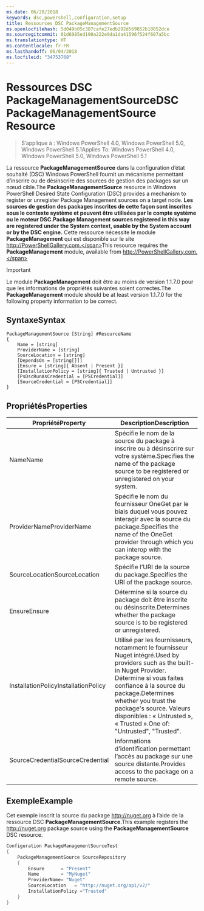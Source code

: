 ```yaml
---
ms.date: 06/20/2018
keywords: dsc,powershell,configuration,setup
title: Ressources DSC PackageManagementSource
ms.openlocfilehash: 5d049b05c387cafe27edb202d569852b10852dce
ms.sourcegitcommit: 01d6985ed190a222e9da1da41596f524f607a5bc
ms.translationtype: HT
ms.contentlocale: fr-FR
ms.lasthandoff: 06/04/2018
ms.locfileid: "34753768"
---
```

# <a name="dsc-packagemanagementsource-resource"></a><span data-ttu-id="67dde-103">Ressources DSC PackageManagementSource</span><span class="sxs-lookup"><span data-stu-id="67dde-103">DSC PackageManagementSource Resource</span></span>

> <span data-ttu-id="67dde-104">S’applique à : Windows PowerShell 4.0, Windows PowerShell 5.0, Windows PowerShell 5.1</span><span class="sxs-lookup"><span data-stu-id="67dde-104">Applies To: Windows PowerShell 4.0, Windows PowerShell 5.0, Windows PowerShell 5.1</span></span>

<span data-ttu-id="67dde-105">La ressource **PackageManagementSource** dans la configuration d’état souhaité (DSC) Windows PowerShell fournit un mécanisme permettant d’inscrire ou de désinscrire des sources de gestion des packages sur un nœud cible.</span><span class="sxs-lookup"><span data-stu-id="67dde-105">The **PackageManagementSource** resource in Windows PowerShell Desired State Configuration (DSC) provides a mechanism to register or unregister Package Management sources on a target node.</span></span> <span data-ttu-id="67dde-106">**Les sources de gestion des packages inscrites de cette façon sont inscrites sous le contexte système et peuvent être utilisées par le compte système ou le moteur DSC.**</span><span class="sxs-lookup"><span data-stu-id="67dde-106">**Package Management sources registered in this way are registered under the System context, usable by the System account or by the DSC engine.**</span></span> <span data-ttu-id="67dde-107">Cette ressource nécessite le module **PackageManagement** qui est disponible sur le site http://PowerShellGallery.com.</span><span class="sxs-lookup"><span data-stu-id="67dde-107">This resource requires the **PackageManagement** module, available from http://PowerShellGallery.com.</span></span>

> [!IMPORTANT]
> <span data-ttu-id="67dde-108">Le module **PackageManagement** doit être au moins de version 1.1.7.0 pour que les informations de propriétés suivantes soient correctes.</span><span class="sxs-lookup"><span data-stu-id="67dde-108">The **PackageManagement** module should be at least version 1.1.7.0 for the following property information to be correct.</span></span>

## <a name="syntax"></a><span data-ttu-id="67dde-109">Syntaxe</span><span class="sxs-lookup"><span data-stu-id="67dde-109">Syntax</span></span>

```
PackageManagementSource [String] #ResourceName
{
    Name = [string]
    ProviderName = [string]
    SourceLocation = [string]
    [DependsOn = [string[]]]
    [Ensure = [string]{ Absent | Present }]
    [InstallationPolicy = [string]{ Trusted | Untrusted }]
    [PsDscRunAsCredential = [PSCredential]]
    [SourceCredential = [PSCredential]]
}
```

## <a name="properties"></a><span data-ttu-id="67dde-110">Propriétés</span><span class="sxs-lookup"><span data-stu-id="67dde-110">Properties</span></span>

|  <span data-ttu-id="67dde-111">Propriété</span><span class="sxs-lookup"><span data-stu-id="67dde-111">Property</span></span>  |  <span data-ttu-id="67dde-112">Description</span><span class="sxs-lookup"><span data-stu-id="67dde-112">Description</span></span>   |
|---|---|
| <span data-ttu-id="67dde-113">Name</span><span class="sxs-lookup"><span data-stu-id="67dde-113">Name</span></span>| <span data-ttu-id="67dde-114">Spécifie le nom de la source du package à inscrire ou à désinscrire sur votre système.</span><span class="sxs-lookup"><span data-stu-id="67dde-114">Specifies the name of the package source to be registered or unregistered on your system.</span></span>|
| <span data-ttu-id="67dde-115">ProviderName</span><span class="sxs-lookup"><span data-stu-id="67dde-115">ProviderName</span></span>| <span data-ttu-id="67dde-116">Spécifie le nom du fournisseur OneGet par le biais duquel vous pouvez interagir avec la source du package.</span><span class="sxs-lookup"><span data-stu-id="67dde-116">Specifies the name of the OneGet provider through which you can interop with the package source.</span></span>|
| <span data-ttu-id="67dde-117">SourceLocation</span><span class="sxs-lookup"><span data-stu-id="67dde-117">SourceLocation</span></span>| <span data-ttu-id="67dde-118">Spécifie l’URI de la source du package.</span><span class="sxs-lookup"><span data-stu-id="67dde-118">Specifies the URI of the package source.</span></span>|
| <span data-ttu-id="67dde-119">Ensure</span><span class="sxs-lookup"><span data-stu-id="67dde-119">Ensure</span></span>| <span data-ttu-id="67dde-120">Détermine si la source du package doit être inscrite ou désinscrite.</span><span class="sxs-lookup"><span data-stu-id="67dde-120">Determines whether the package source is to be registered or unregistered.</span></span>|
| <span data-ttu-id="67dde-121">InstallationPolicy</span><span class="sxs-lookup"><span data-stu-id="67dde-121">InstallationPolicy</span></span>| <span data-ttu-id="67dde-122">Utilisé par les fournisseurs, notamment le fournisseur Nuget intégré.</span><span class="sxs-lookup"><span data-stu-id="67dde-122">Used by providers such as the built-in Nuget Provider.</span></span> <span data-ttu-id="67dde-123">Détermine si vous faites confiance à la source du package.</span><span class="sxs-lookup"><span data-stu-id="67dde-123">Determines whether you trust the package's source.</span></span> <span data-ttu-id="67dde-124">Valeurs disponibles : « Untrusted », « Trusted ».</span><span class="sxs-lookup"><span data-stu-id="67dde-124">One of: "Untrusted", "Trusted".</span></span>|
| <span data-ttu-id="67dde-125">SourceCredential</span><span class="sxs-lookup"><span data-stu-id="67dde-125">SourceCredential</span></span>| <span data-ttu-id="67dde-126">Informations d’identification permettant l’accès au package sur une source distante.</span><span class="sxs-lookup"><span data-stu-id="67dde-126">Provides access to the package on a remote source.</span></span>|

## <a name="example"></a><span data-ttu-id="67dde-127">Exemple</span><span class="sxs-lookup"><span data-stu-id="67dde-127">Example</span></span>

<span data-ttu-id="67dde-128">Cet exemple inscrit la source du package http://nuget.org à l’aide de la ressource DSC **PackageManagementSource**.</span><span class="sxs-lookup"><span data-stu-id="67dde-128">This example registers the http://nuget.org package source using the **PackageManagementSource** DSC resource.</span></span>

```powershell
Configuration PackageManagementSourceTest
{
    PackageManagementSource SourceRepository
    {
        Ensure      = "Present"
        Name        = "MyNuget"
        ProviderName= "Nuget"
        SourceLocation   = "http://nuget.org/api/v2/"
        InstallationPolicy ="Trusted"
    }
}
```